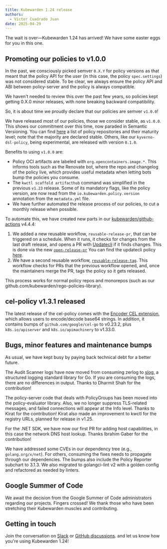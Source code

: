```yaml
---
title: Kubewarden 1.24 release
authors:
  - Víctor Cuadrado Juan
date: 2025-04-29
---
```


The wait is over—Kubewarden 1.24 has arrived! We have some easter eggs for you
in this one.

## Promoting our policies to v1.0.0

In the past, we consciously picked semver `0.X.Y` for policy versions as that
meant that the policy API for the user (in this case, the policy
`spec.settings`) was not considered stable. To be clear, we always ensure
the policy API and ABI between policy-server and the policy is always
compatible.

We haven't needed to review this over the past few years,
so policies kept getting 0.X.0 minor releases, with none breaking backward
compatibility.

So, it is about time we proudly declare that our policies are semver
`v1.0.0`!

We have released most of our policies, those we consider stable,
as `v1.0.0`. This shows our commitment over this time,
now paraded in Semantic Versioning. You can find
[here](https://github.com/kubewarden/community?tab=readme-ov-file#repositories)
a list of policy repositories and their maturity level; note that the
majority are declared stable. Others, like our `kyverno-dsl-policy`, being
experimental, are released with version `0.1.0`.

Benefits to using `v1.0.0` are:

- Policy OCI artifacts are labeled with `org.opencontainers.image.*`. This
  informs tools such as the Renovate bot, where the repo and changelog of the policy
  live, which provides useful metadata when letting bots bump the policies you consume.
- The `kwctl scaffold artifacthub` command was simplified in the previous
  `v1.23` release. Some of its mandatory flags, like the policy version, are now
  read from the `io.kubewarden.policy.version` annotation from the `metadata.yml`
  file.
- We have further automated the release process of our policies, to cut a
  monthly release when possible.

To automate this, we have created new parts in our
[kubewarden/github-actions](https://github.com/kubewarden/github-actions)
v4.4.4:

1. We added a new reusable workflow, `reusable-release-pr`, that can be
   triggered on a schedule. When it runs, it checks for changes from the last
   draft release, and opens a PR with [Updatecli](updatecli.io) if it finds changes. This is done
   via the new
   [`open-release-pr`](https://github.com/kubewarden/github-actions/blob/main/.github/workflows/reusable-release-pr.yml)
   You can find the updatecli policy
   [here](https://github.com/kubewarden/automation/tree/main/updatecli).
2. We have a second reusable workflow,
   [`reusable-release-tag`](https://github.com/kubewarden/github-actions/blob/main/.github/workflows/reusable-release-tag.yml).
   This workflow checks for PRs that the previous workflow opened, and, once the
   maintainers merge the PR, tags the policy so it gets released.

This process works for normal policy repos and monorepos (such as our github.com/kubewarden/rego-policies-library).

## cel-policy v1.3.1 released

The latest release of the cel-policy comes with the [Encoder CEL
extension](https://pkg.go.dev/github.com/google/cel-go/ext#Encoders), which
allows users to encode/decode base64 strings. In addition, it contains bumps of
`github.com/google/cel-go` to v0.23.2, plus `k8s.io/apiserver` and
`k8s.io/apimachinery` to v1.33.0.

## Bugs, minor features and maintenance bumps

As usual, we have kept busy by paying back technical debt for a better future.

The Audit Scanner logs have now moved from consuming zerlog to
[slog](https://pkg.go.dev/log/slog), a structured logging standard library for
Go. If you are consuming the logs, there are no differences in output.
Thanks to Dharmit Shah for the contribution!

The policy-server code that deals with PolicyGroups has been moved into
the policy-evaluator library. Also, we no longer suppress TLS-related
messages, and failed connections will appear at the Info level. Thanks to Kirat for
the contribution! Kirat also made an improvement to kwctl for the registry URLs,
planned for release in v1.25.

For the .NET SDK, we have now our first PR for adding host capabilities, in
this case the network DNS host lookup. Thanks Ibrahim Gaber for the
contribution!

We have addressed some CVEs in our dependency tree (e.g., `golang.org/x/net`).
For others, consuming the fixes needs to propagate through our dependencies.
The bumps also include the Policy Reporter subchart to 3.1.3. We also migrated
to golangci-lint v2 with a golden config and refactored as needed by linters.

## Google Summer of Code

We await the decision from the Google Summer of Code administrators regarding
our projects. Fingers crossed! We thank those who have been
stretching their Kubewarden muscles and contributing.

## Getting in touch

Join the conversation on
[Slack](https://kubernetes.slack.com/?redir=%2Fmessages%2Fkubewarden)
or
[GitHub discussions](https://github.com/orgs/kubewarden/discussions).
and let us know how you're using Kubewarden 1.24!
